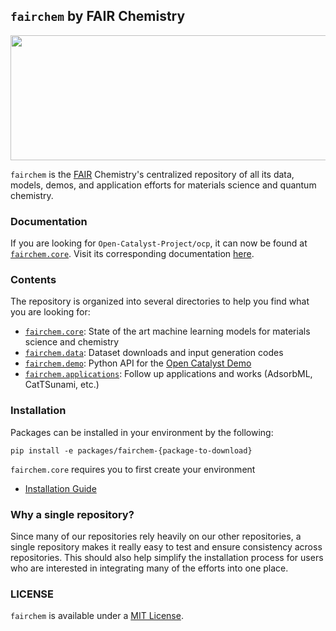 ## `fairchem` by FAIR Chemistry
<p align="center">
  <img width="559" height="200" src="https://github.com/FAIR-Chem/fairchem/assets/45150244/d3abd756-cb96-40eb-b3a8-976939a2f0d8"?
</p>

`fairchem` is the [FAIR](https://ai.meta.com/research/) Chemistry's centralized repository of all its data, models, demos, and application efforts for materials science and quantum chemistry.

### Documentation
If you are looking for `Open-Catalyst-Project/ocp`, it can now be found at [`fairchem.core`](src/fairchem/core). Visit its corresponding documentation [here](https://fair-chem.github.io/).

### Contents
The repository is organized into several directories to help you find what you are looking for:

- [`fairchem.core`](src/fairchem/core): State of the art machine learning models for materials science and chemistry
- [`fairchem.data`](src/fairchem/data): Dataset downloads and input generation codes
- [`fairchem.demo`](src/fairchem/demo): Python API for the [Open Catalyst Demo](https://open-catalyst.metademolab.com/)
- [`fairchem.applications`](src/fairchem/applications): Follow up applications and works (AdsorbML, CatTSunami, etc.)
  
### Installation
Packages can be installed in your environment by the following:
```
pip install -e packages/fairchem-{package-to-download}
```

`fairchem.core` requires you to first create your environment
- [Installation Guide](https://fair-chem.github.io/core/install.html)

### Why a single repository?
Since many of our repositories rely heavily on our other repositories, a single repository makes it really easy to test and ensure consistency across repositories. This should also help simplify the installation process for users who are interested in integrating many of the efforts into one place.

### LICENSE
`fairchem` is available under a [MIT License](LICENSE.md).
